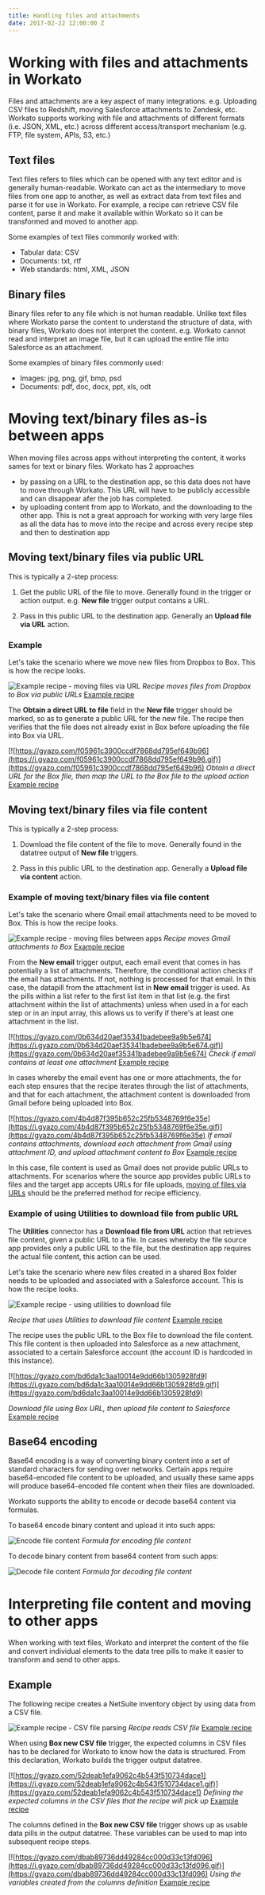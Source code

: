 ```yaml
---
title: Handling files and attachments
date: 2017-02-22 12:00:00 Z
---
```

# Working with files and attachments in Workato
Files and attachments are a key aspect of many integrations. e.g. Uploading  CSV files to Redshift, moving Salesforce attachments to Zendesk, etc. Workato supports working with file and attachments of different formats (i.e. JSON, XML, etc.) across different access/transport mechanism (e.g. FTP, file system, APIs, S3, etc.)

## Text files
Text files refers to files which can be opened with any text editor and is generally human-readable. Workato can act as the intermediary to move files from one app to another, as well as extract data from text files and parse it for use in Workato. For example, a recipe can retrieve CSV file content, parse it and make it available within Workato so it can be transformed and moved to another app.

Some examples of text files commonly worked with:
- Tabular data: CSV
- Documents: txt, rtf
- Web standards: html, XML, JSON

## Binary files
Binary files refer to any file which is not human readable. Unlike text files where Workato parse the content to understand the structure of data, with binary files, Workato does not interpret the content. e.g. Workato cannot read and interpret an image file, but it can upload the entire file into Salesforce as an attachment.

Some examples of binary files commonly used:
- Images: jpg, png, gif, bmp, psd
- Documents: pdf, doc, docx, ppt, xls, odt

# Moving text/binary files as-is between apps
When moving files across apps without interpreting the content, it works sames for text or binary files. Workato has 2 approaches
- by passing on a URL to the destination app, so this data does not have to move through Workato. This URL will have to be publicly accessible and can disappear afer the job has completed.
- by uploading content from app to Workato, and the downloading to the other app. This is not a great approach for working with very large files as all the data has to move into the recipe and across every recipe step and then to destination app

## Moving text/binary files via public URL
This is typically a 2-step process:

1. Get the public URL of the file to move. Generally found in the trigger or action output. e.g. **New file** trigger output contains a URL.

2. Pass in this public URL to the destination app. Generally an **Upload file via URL** action.

### Example
Let's take the scenario where we move new files from Dropbox to Box. This is how the recipe looks.

![Example recipe - moving files via URL](/assets/images/features/files-and-attachments/file-url-recipe.png)
*Recipe moves files from Dropbox to Box via public URLs* [Example recipe](https://www.workato.com/recipes/485735)

The **Obtain a direct URL to file** field in the **New file** trigger should be marked, so as to generate a public URL for the new file. The recipe then verifies that the file does not already exist in Box before uploading the file into Box via URL.

[![https://gyazo.com/f05961c3900ccdf7868dd795ef649b96](https://i.gyazo.com/f05961c3900ccdf7868dd795ef649b96.gif)](https://gyazo.com/f05961c3900ccdf7868dd795ef649b96)
*Obtain a direct URL for the Box file, then map the URL to the Box file to the upload action* [Example recipe](https://www.workato.com/recipes/485735)

## Moving text/binary files via file content
This is typically a 2-step process:

1. Download the file content of the file to move. Generally found in the datatree output of **New file** triggers.

2. Pass in this public URL to the destination app. Generally a **Upload file via content** action.

### Example of moving text/binary files via file content
Let's take the scenario where Gmail email attachments need to be moved to Box. This is how the recipe looks.

![Example recipe - moving files between apps](/assets/images/features/files-and-attachments/moving-files-betwen-apps-recipe.png)
*Recipe moves Gmail attachments to Box* [Example recipe](https://www.workato.com/recipes/485773)

From the **New email** trigger output, each email event that comes in has potentially a list of attachments. Therefore, the conditional action checks if the email has attachments. If not, nothing is processed for that email. In this case, the datapill from the attachment list in **New email** trigger is used. As the pills within a list refer to the first list item in that list (e.g. the first attachment within the list of attachments) unless when used in a for each step or in an input array, this allows us to verify if there's at least one attachment in the list.

[![https://gyazo.com/0b634d20aef35341badebee9a9b5e674](https://i.gyazo.com/0b634d20aef35341badebee9a9b5e674.gif)](https://gyazo.com/0b634d20aef35341badebee9a9b5e674)
*Check if email contains at least one attachment* [Example recipe](https://www.workato.com/recipes/485773)

In cases whereby the email event has one or more attachments, the for each step ensures that the recipe iterates through the list of attachments, and that for each attachment, the attachment content is downloaded from Gmail before being uploaded into Box.

[![https://gyazo.com/4b4d87f395b652c25fb5348769f6e35e](https://i.gyazo.com/4b4d87f395b652c25fb5348769f6e35e.gif)](https://gyazo.com/4b4d87f395b652c25fb5348769f6e35e)
*If email contains attachments, download each attachment from Gmail using attachment ID, and upload attachment content to Box* [Example recipe](https://www.workato.com/recipes/485773)

In this case, file content is used as Gmail does not provide public URLs to attachments. For scenarios where the source app provides public URLs to files and the target app accepts URLs for file uploads, [moving of files via URLs](#moving-textbinary-files-via-public-URL) should be the preferred method for recipe efficiency.

### Example of using Utilities to download file from public URL
The **Utilities** connector has a **Download file from URL** action that retrieves file content, given a public URL to a file. In cases whereby the file source app provides only a public URL to the file, but the destination app requires the actual file content, this action can be used.

Let's take the scenario where new files created in a shared Box folder needs to be uploaded and associated with a Salesforce account. This is how the recipe looks.

![Example recipe - using utilities to download file](/assets/images/features/files-and-attachments/utilities-download-file.png)

*Recipe that uses Utilities to download file content* [Example recipe](https://www.workato.com/recipes/485775)

The recipe uses the public URL to the Box file to download the file content. This file content is then uploaded into Salesforce as a new attachment, associated to a certain Salesforce account (the account ID is hardcoded in this instance).

[![https://gyazo.com/bd6da1c3aa10014e9dd66b1305928fd9](https://i.gyazo.com/bd6da1c3aa10014e9dd66b1305928fd9.gif)](https://gyazo.com/bd6da1c3aa10014e9dd66b1305928fd9)

*Download file using Box URL, then upload file content to Salesforce* [Example recipe](https://www.workato.com/recipes/485775)

## Base64 encoding
Base64 encoding is a way of converting binary content into a set of standard characters for sending over networks. Certain apps require base64-encoded file content to be uploaded, and usually these same apps will produce base64-encoded file content when their files are downloaded.

Workato supports the ability to encode or decode base64 content via formulas.

To base64 encode binary content and upload it into such apps:

![Encode file content](/assets/images/features/files-and-attachments/encode-file.png)
*Formula for encoding file content*

To decode binary content from base64 content from such apps:

![Decode file content](/assets/images/features/files-and-attachments/decode-file.png)
*Formula for decoding file content*

# Interpreting file content and moving to other apps
When working with text files, Workato and interpret the content of the file and convert individual elements to the data tree pills to make it easier to transform and send to other apps.

## Example
The following recipe creates a NetSuite inventory object by using data from a CSV file.

![Example recipe - CSV file parsing](/assets/images/features/files-and-attachments/csv-file-parsing-recipe.png)
*Recipe reads CSV file* [Example recipe](https://www.workato.com/recipes/485023)

When using **Box new CSV file** trigger, the expected columns in CSV files has to be declared for Workato to know how the data is structured. From this declaration, Workato builds the trigger output datatree.

[![https://gyazo.com/52deab1efa9062c4b543f510734dace1](https://i.gyazo.com/52deab1efa9062c4b543f510734dace1.gif)](https://gyazo.com/52deab1efa9062c4b543f510734dace1)
*Defining the expected columns in the CSV files that the recipe will pick up* [Example recipe](https://www.workato.com/recipes/485023)

The columns defined in the **Box new CSV file** trigger shows up as usable data pills in the output datatree. These variables can be used to map into subsequent recipe steps.

[![https://gyazo.com/dbab89736dd49284cc000d33c13fd096](https://i.gyazo.com/dbab89736dd49284cc000d33c13fd096.gif)](https://gyazo.com/dbab89736dd49284cc000d33c13fd096)
*Using the variables created from the columns definition* [Example recipe](https://www.workato.com/recipes/485023)
